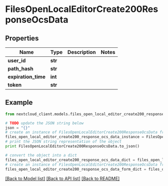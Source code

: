 # FilesOpenLocalEditorCreate200ResponseOcsData


## Properties
Name | Type | Description | Notes
------------ | ------------- | ------------- | -------------
**user_id** | **str** |  | 
**path_hash** | **str** |  | 
**expiration_time** | **int** |  | 
**token** | **str** |  | 

## Example

```python
from nextcloud_client.models.files_open_local_editor_create200_response_ocs_data import FilesOpenLocalEditorCreate200ResponseOcsData

# TODO update the JSON string below
json = "{}"
# create an instance of FilesOpenLocalEditorCreate200ResponseOcsData from a JSON string
files_open_local_editor_create200_response_ocs_data_instance = FilesOpenLocalEditorCreate200ResponseOcsData.from_json(json)
# print the JSON string representation of the object
print FilesOpenLocalEditorCreate200ResponseOcsData.to_json()

# convert the object into a dict
files_open_local_editor_create200_response_ocs_data_dict = files_open_local_editor_create200_response_ocs_data_instance.to_dict()
# create an instance of FilesOpenLocalEditorCreate200ResponseOcsData from a dict
files_open_local_editor_create200_response_ocs_data_form_dict = files_open_local_editor_create200_response_ocs_data.from_dict(files_open_local_editor_create200_response_ocs_data_dict)
```
[[Back to Model list]](../README.md#documentation-for-models) [[Back to API list]](../README.md#documentation-for-api-endpoints) [[Back to README]](../README.md)


